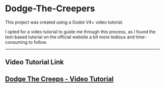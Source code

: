 # Dodge-The-Creepers
This project was created using a Godot V4+ video tutorial.

I opted for a video tutorial to guide me through this process, as I found the text-based tutorial on the official website a bit more tedious and time-consuming to follow.

---

## Video Tutorial Link
[Dodge The Creeps - Video Tutorial](https://www.youtube.com/watch?v=WEt2JHEe-do)
---
